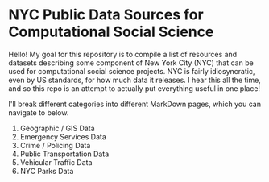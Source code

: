 # NYC Public Data Sources for Computational Social Science 
Hello! My goal for this repository is to compile a list of resources and datasets describing some component of New York City (NYC) that can be used for computational social science projects. NYC is fairly idiosyncratic, even by US standards, for how much data it releases. I hear this all the time, and so this repo is an attempt to actually put everything useful in one place! 

I'll break different categories into different MarkDown pages, which you can navigate to below.

1. Geographic / GIS Data
2. Emergency Services Data 
3. Crime / Policing Data 
4. Public Transportation Data 
5. Vehicular Traffic Data 
6. NYC Parks Data 


